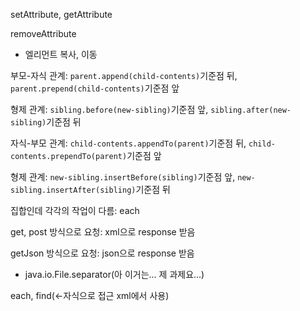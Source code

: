 setAttribute, getAttribute

removeAttribute

- 엘리먼트 복사, 이동

부모-자식 관계: `parent.append(child-contents)`기준점 뒤, `parent.prepend(child-contents)`기준점 앞

형제 관계: `sibling.before(new-sibling)`기준점 앞, `sibling.after(new-sibling)`기준점 뒤

자식-부모 관계: `child-contents.appendTo(parent)`기준점 뒤, `child-contents.prependTo(parent)`기준점 앞

형제 관계: `new-sibling.insertBefore(sibling)`기준점 앞, `new-sibling.insertAfter(sibling)`기준점 뒤

집합인데 각각의 작업이 다름: each

get, post 방식으로 요청: xml으로 response 받음

getJson 방식으로 요청: json으로 response 받음

+ java.io.File.separator(아 이거는... 제 과제요...)

each, find(<-자식으로 접근 xml에서 사용)